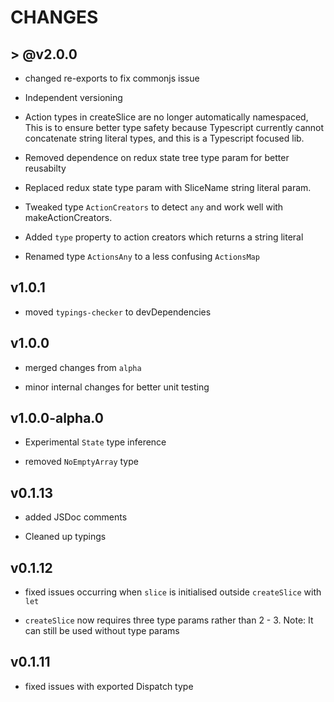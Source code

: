 # CHANGES

## > @v2.0.0

* changed re-exports to fix commonjs issue

* Independent versioning

* Action types in createSlice are no longer automatically namespaced, This is to ensure better type safety because Typescript currently cannot concatenate string literal types, and this is a Typescript focused lib.

* Removed dependence on redux state tree type param for better reusabilty

* Replaced redux state type param with SliceName string literal param.

* Tweaked type `ActionCreators`  to detect `any` and work well with makeActionCreators.

* Added `type` property to action creators which returns a string literal

* Renamed type `ActionsAny` to a less confusing `ActionsMap`

## v1.0.1

* moved `typings-checker` to devDependencies

## v1.0.0

* merged changes from  `alpha`

* minor internal changes for better unit testing

## v1.0.0-alpha.0

* Experimental `State` type inference

* removed `NoEmptyArray` type

## v0.1.13

* added JSDoc comments

* Cleaned up typings

## v0.1.12

* fixed issues occurring when `slice` is initialised outside `createSlice` with `let`

* `createSlice` now requires three type params rather than 2 - 3. Note: It can still be used without type params

## v0.1.11

* fixed issues with exported Dispatch type
